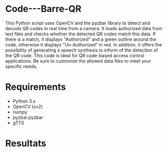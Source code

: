# Code---Barre-QR
This Python script uses OpenCV and the pyzbar library to detect and decode QR codes in real time from a camera. It loads authorized data from text files and checks whether the detected QR codes match this data. If there is a match, it displays "Authorized" and a green outline around the code, otherwise it displays "Un-Authorized" in red. In addition, it offers the possibility of generating a speech synthesis to inform of the detection of the QR code. This code is ideal for QR code-based access control applications. Be sure to customize the allowed data files to meet your specific needs.

# Requirements
* Python 3.x
* OpenCV (cv2)
* numpy
* pyzbar.pyzbar
* gTTS

# Resultats



